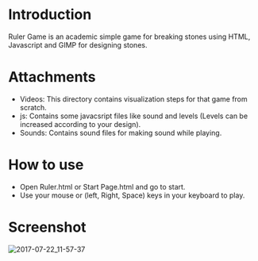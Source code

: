 # Introduction
Ruler Game is an academic simple game for breaking stones using HTML, Javascript and GIMP for designing stones.
# Attachments
- Videos: This directory contains visualization steps for that game from scratch.
- js: Contains some javacsript files like sound and levels (Levels can be increased according to your design).
- Sounds: Contains sound files for making sound while playing.
# How to use
- Open Ruler.html or Start Page.html and go to start.
- Use your mouse or (left, Right, Space) keys in your keyboard to play.
# Screenshot
![2017-07-22_11-57-37](https://user-images.githubusercontent.com/20142053/28490380-00ccd6e4-6ed9-11e7-95c9-ea7fcd0c2d06.jpg)
